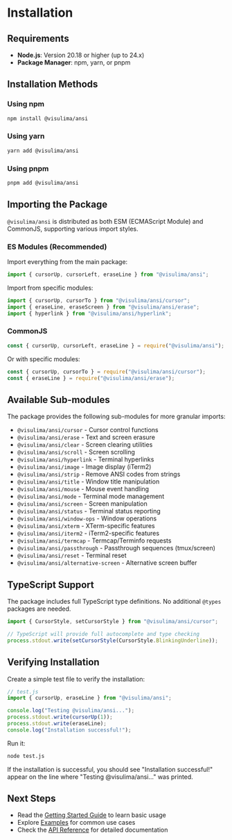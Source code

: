 # Installation

## Requirements

- **Node.js**: Version 20.18 or higher (up to 24.x)
- **Package Manager**: npm, yarn, or pnpm

## Installation Methods

### Using npm

```bash
npm install @visulima/ansi
```

### Using yarn

```bash
yarn add @visulima/ansi
```

### Using pnpm

```bash
pnpm add @visulima/ansi
```

## Importing the Package

`@visulima/ansi` is distributed as both ESM (ECMAScript Module) and CommonJS, supporting various import styles.

### ES Modules (Recommended)

Import everything from the main package:

```typescript
import { cursorUp, cursorLeft, eraseLine } from "@visulima/ansi";
```

Import from specific modules:

```typescript
import { cursorUp, cursorTo } from "@visulima/ansi/cursor";
import { eraseLine, eraseScreen } from "@visulima/ansi/erase";
import { hyperlink } from "@visulima/ansi/hyperlink";
```

### CommonJS

```javascript
const { cursorUp, cursorLeft, eraseLine } = require("@visulima/ansi");
```

Or with specific modules:

```javascript
const { cursorUp, cursorTo } = require("@visulima/ansi/cursor");
const { eraseLine } = require("@visulima/ansi/erase");
```

## Available Sub-modules

The package provides the following sub-modules for more granular imports:

- `@visulima/ansi/cursor` - Cursor control functions
- `@visulima/ansi/erase` - Text and screen erasure
- `@visulima/ansi/clear` - Screen clearing utilities
- `@visulima/ansi/scroll` - Screen scrolling
- `@visulima/ansi/hyperlink` - Terminal hyperlinks
- `@visulima/ansi/image` - Image display (iTerm2)
- `@visulima/ansi/strip` - Remove ANSI codes from strings
- `@visulima/ansi/title` - Window title manipulation
- `@visulima/ansi/mouse` - Mouse event handling
- `@visulima/ansi/mode` - Terminal mode management
- `@visulima/ansi/screen` - Screen manipulation
- `@visulima/ansi/status` - Terminal status reporting
- `@visulima/ansi/window-ops` - Window operations
- `@visulima/ansi/xterm` - XTerm-specific features
- `@visulima/ansi/iterm2` - iTerm2-specific features
- `@visulima/ansi/termcap` - Termcap/Terminfo requests
- `@visulima/ansi/passthrough` - Passthrough sequences (tmux/screen)
- `@visulima/ansi/reset` - Terminal reset
- `@visulima/ansi/alternative-screen` - Alternative screen buffer

## TypeScript Support

The package includes full TypeScript type definitions. No additional `@types` packages are needed.

```typescript
import { CursorStyle, setCursorStyle } from "@visulima/ansi/cursor";

// TypeScript will provide full autocomplete and type checking
process.stdout.write(setCursorStyle(CursorStyle.BlinkingUnderline));
```

## Verifying Installation

Create a simple test file to verify the installation:

```javascript
// test.js
import { cursorUp, eraseLine } from "@visulima/ansi";

console.log("Testing @visulima/ansi...");
process.stdout.write(cursorUp(1));
process.stdout.write(eraseLine);
console.log("Installation successful!");
```

Run it:

```bash
node test.js
```

If the installation is successful, you should see "Installation successful!" appear on the line where "Testing @visulima/ansi..." was printed.

## Next Steps

- Read the [Getting Started Guide](./getting-started.md) to learn basic usage
- Explore [Examples](./examples.md) for common use cases
- Check the [API Reference](./api-reference.md) for detailed documentation
